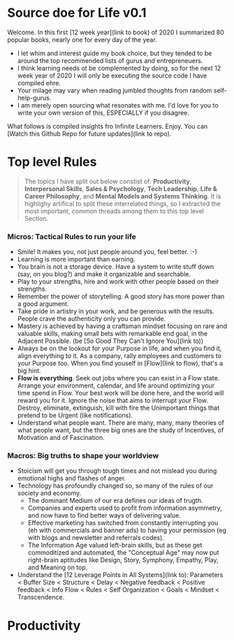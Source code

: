 # Source doe for Life v0.1

Welcome. In this first [12 week year](link to book) of 2020 I summarized 80 popular books, nearly one for every day of the year.

- I let whim and interest guide my book choice, but they tended to be around the top recommended lists of gurus and entrepreneuers.
- I think learning needs ot be complemented by doing, so for the next 12 week year of 2020 I will only be executing the source code I have compiled ehre.
- Your milage may vary when reading jumbled thoughts from random self-help-gurus.
- I am merely open sourcing what resonates with me. I'd love for you to write your own version of this, ESPECIALLY if you disagree.

What follows is compiled insights fro Infinite Learners. Enjoy. You can [Watch this Github Repo for future updates](link to repo).

# Top level Rules

> The topics I have split out below constist of: **Productivity**, **Interpersonal Skills**, **Sales & Psychology**, **Tech Leadership**, **Life & Career Philosophy**, and **Mental Models and Systems Thinking**. It is highlighy artifical to split these interrelated things, so I extracted the most important, common threads among them to this top level Section.


### Micros: Tactical Rules to run your life

-  Smile! It makes you, not just people around you, feel better. :-)
- Learning is more important than earning.
- You brain is not a storage device. Have a system to write stuff down (say, on you blog?) and make it organizable and searchable.
- Play to your strengths, hire and work with other people based on their strengths.
- Remember the power of storytelling. A good story has more power than a good argument.
- Take pride in artistry in your work, and be generous with the results. People crave the authenticity only you can provide.
- Mastery is achieved by having a craftsman mindset focusing on rare and valuable skills, making small bets with remarkable end goal, in the Adjacent Possible. (be [So Good They Can't Ignore You](link to))
- Always be on the lookout for your Purpose in life, and when you find it, align everything to it. As a company, rally employees and customers to your Purpose too. When you find youself in [Flow](link to flow), that's a big hint.
- **Flow is everything**. Seek out jobs where you can exist in a Flow state. Arrange your environment, calendar, and life around optimizing your time spend in Flow. Your best work will be done here, and the world will reward you for it. Ignore the noise that aims to interrupt your Flow. Destroy, eliminate, extinguish, kill with fire the Unimportant things that pretend to be Urgent (like notifications).
- Understand what people want. There are many, many, many theories of what people want, but the three big ones are the study of Incentives, of Motivation and of Fascination.

### Macros: Big truths to shape your worldview

- Stoicism will get you through tough times and not mislead you during emotional highs and flashes of anger.
- Technology has profoundly changed so, so many of the rules of our society and economy.
    - The dominant Medium of our era defines our ideas of trugth.
    - Companies and experts used to profit from information asymmetry, and now have to find better ways of delivering value.
    - Effective marketing has switched from constantly interrupting you (eh with commercials and banner ads) to having your permission (eg with blogs and newsletter and referrals codes).
    - The Information Age valued left-brain skills, but as these get commoditized and automated, the "Conceptual Age" may now put right-brain aptitudes like Design, Story, Symphony, Empathy, Play, and Meaning on top.
- Understand the [12 Leverage Points in All Systems](link to): Parameters < Buffer Size < Structure < Delay < Negative feedback < Positive feedback < Info Flow < Rules < Self Organization < Goals < Mindset < Transcendence.

# Productivity

